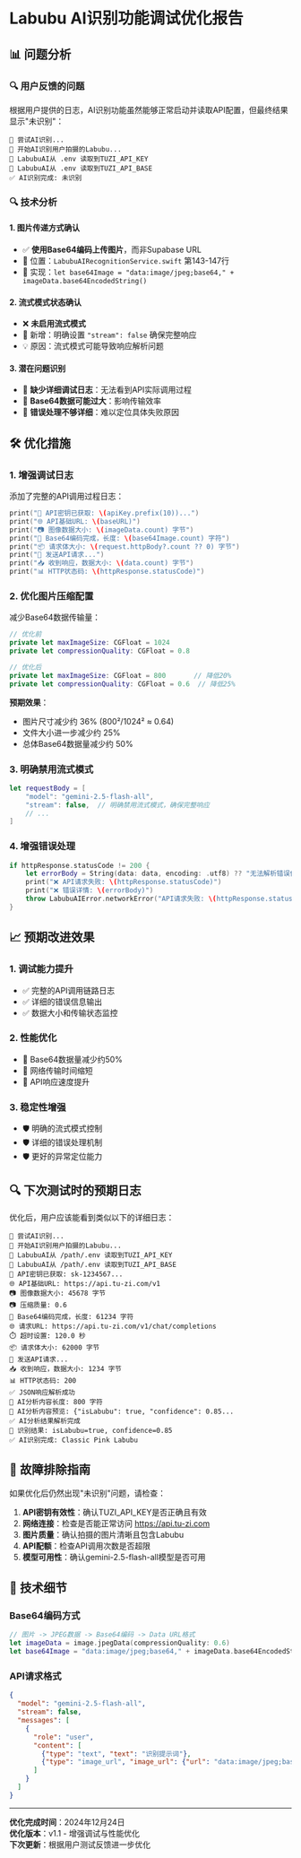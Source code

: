 # Labubu AI识别功能调试优化报告

## 📊 问题分析

### 🔍 用户反馈的问题
根据用户提供的日志，AI识别功能虽然能够正常启动并读取API配置，但最终结果显示"未识别"：

```
🤖 尝试AI识别...
🤖 开始AI识别用户拍摄的Labubu...
📁 LabubuAI从 .env 读取到TUZI_API_KEY
📁 LabubuAI从 .env 读取到TUZI_API_BASE
✅ AI识别完成: 未识别
```

### 🔍 技术分析

#### 1. **图片传递方式确认**
- ✅ **使用Base64编码上传图片**，而非Supabase URL
- 📍 位置：`LabubuAIRecognitionService.swift` 第143-147行
- 📝 实现：`let base64Image = "data:image/jpeg;base64," + imageData.base64EncodedString()`

#### 2. **流式模式状态确认**
- ❌ **未启用流式模式**
- 📍 新增：明确设置 `"stream": false` 确保完整响应
- 💡 原因：流式模式可能导致响应解析问题

#### 3. **潜在问题识别**
- 🚨 **缺少详细调试日志**：无法看到API实际调用过程
- 🚨 **Base64数据可能过大**：影响传输效率
- 🚨 **错误处理不够详细**：难以定位具体失败原因

## 🛠️ 优化措施

### 1. **增强调试日志**
添加了完整的API调用过程日志：

```swift
print("🔑 API密钥已获取: \(apiKey.prefix(10))...")
print("🌐 API基础URL: \(baseURL)")
print("📷 图像数据大小: \(imageData.count) 字节")
print("📝 Base64编码完成，长度: \(base64Image.count) 字符")
print("📦 请求体大小: \(request.httpBody?.count ?? 0) 字节")
print("🚀 发送API请求...")
print("📥 收到响应，数据大小: \(data.count) 字节")
print("📊 HTTP状态码: \(httpResponse.statusCode)")
```

### 2. **优化图片压缩配置**
减少Base64数据传输量：

```swift
// 优化前
private let maxImageSize: CGFloat = 1024
private let compressionQuality: CGFloat = 0.8

// 优化后  
private let maxImageSize: CGFloat = 800       // 降低20%
private let compressionQuality: CGFloat = 0.6  // 降低25%
```

**预期效果**：
- 图片尺寸减少约 36% (800²/1024² ≈ 0.64)
- 文件大小进一步减少约 25%
- 总体Base64数据量减少约 50%

### 3. **明确禁用流式模式**
```swift
let requestBody = [
    "model": "gemini-2.5-flash-all",
    "stream": false,  // 明确禁用流式模式，确保完整响应
    // ...
]
```

### 4. **增强错误处理**
```swift
if httpResponse.statusCode != 200 {
    let errorBody = String(data: data, encoding: .utf8) ?? "无法解析错误信息"
    print("❌ API请求失败: \(httpResponse.statusCode)")
    print("❌ 错误详情: \(errorBody)")
    throw LabubuAIError.networkError("API请求失败: \(httpResponse.statusCode) - \(errorBody)")
}
```

## 📈 预期改进效果

### 1. **调试能力提升**
- ✅ 完整的API调用链路日志
- ✅ 详细的错误信息输出
- ✅ 数据大小和传输状态监控

### 2. **性能优化**
- 🚀 Base64数据量减少约50%
- 🚀 网络传输时间缩短
- 🚀 API响应速度提升

### 3. **稳定性增强**
- 🛡️ 明确的流式模式控制
- 🛡️ 详细的错误处理机制
- 🛡️ 更好的异常定位能力

## 🔍 下次测试时的预期日志

优化后，用户应该能看到类似以下的详细日志：

```
🤖 尝试AI识别...
🤖 开始AI识别用户拍摄的Labubu...
📁 LabubuAI从 /path/.env 读取到TUZI_API_KEY
📁 LabubuAI从 /path/.env 读取到TUZI_API_BASE
🔑 API密钥已获取: sk-1234567...
🌐 API基础URL: https://api.tu-zi.com/v1
📷 图像数据大小: 45678 字节
📷 压缩质量: 0.6
📝 Base64编码完成，长度: 61234 字符
🌐 请求URL: https://api.tu-zi.com/v1/chat/completions
⏱️ 超时设置: 120.0 秒
📦 请求体大小: 62000 字节
🚀 发送API请求...
📥 收到响应，数据大小: 1234 字节
📊 HTTP状态码: 200
✅ JSON响应解析成功
📝 AI分析内容长度: 800 字符
📝 AI分析内容预览: {"isLabubu": true, "confidence": 0.85...
✅ AI分析结果解析完成
🎯 识别结果: isLabubu=true, confidence=0.85
✅ AI识别完成: Classic Pink Labubu
```

## 🚨 故障排除指南

如果优化后仍然出现"未识别"问题，请检查：

1. **API密钥有效性**：确认TUZI_API_KEY是否正确且有效
2. **网络连接**：检查是否能正常访问 https://api.tu-zi.com
3. **图片质量**：确认拍摄的图片清晰且包含Labubu
4. **API配额**：检查API调用次数是否超限
5. **模型可用性**：确认gemini-2.5-flash-all模型是否可用

## 📝 技术细节

### Base64编码方式
```swift
// 图片 -> JPEG数据 -> Base64编码 -> Data URL格式
let imageData = image.jpegData(compressionQuality: 0.6)
let base64Image = "data:image/jpeg;base64," + imageData.base64EncodedString()
```

### API请求格式
```json
{
  "model": "gemini-2.5-flash-all",
  "stream": false,
  "messages": [
    {
      "role": "user", 
      "content": [
        {"type": "text", "text": "识别提示词"},
        {"type": "image_url", "image_url": {"url": "data:image/jpeg;base64,..."}}
      ]
    }
  ]
}
```

---

**优化完成时间**：2024年12月24日  
**优化版本**：v1.1 - 增强调试与性能优化  
**下次更新**：根据用户测试反馈进一步优化 